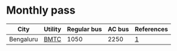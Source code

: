 # Monthly pass

| City | Utility | Regular bus | AC bus | References | 
| --- | --- | --- | --- | --- |
| Bengaluru | [BMTC](https://mybmtc.karnataka.gov.in/english) | 1050 | 2250 | [1](https://mybmtc.karnataka.gov.in/info-3/Other+Pass/en) |



